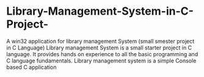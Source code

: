 # Library-Management-System-in-C-Project-
A win32 application for library management System (small smester project in C Language)
Library management System is a small starter project in C language.
It provides hands on experience to all the basic programming and C language fundamentals.
Library management system is a simple Console based C application
